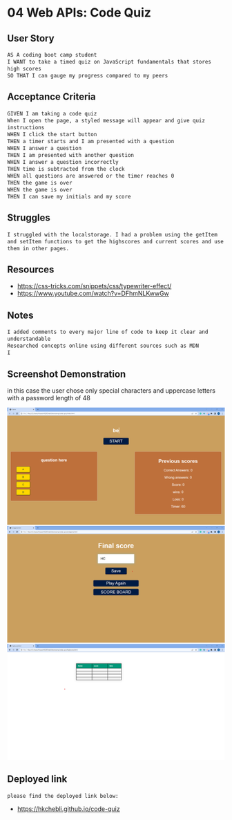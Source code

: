 # 04 Web APIs: Code Quiz

## User Story

```
AS A coding boot camp student
I WANT to take a timed quiz on JavaScript fundamentals that stores high scores
SO THAT I can gauge my progress compared to my peers
```

## Acceptance Criteria

```
GIVEN I am taking a code quiz
When I open the page, a styled message will appear and give quiz instructions
WHEN I click the start button
THEN a timer starts and I am presented with a question
WHEN I answer a question
THEN I am presented with another question
WHEN I answer a question incorrectly
THEN time is subtracted from the clock
WHEN all questions are answered or the timer reaches 0
THEN the game is over
WHEN the game is over
THEN I can save my initials and my score
```

## Struggles

```
I struggled with the localstorage. I had a problem using the getItem and setItem functions to get the highscores and current scores and use them in other pages.
```
## Resources
* https://css-tricks.com/snippets/css/typewriter-effect/
* https://www.youtube.com/watch?v=DFhmNLKwwGw

## Notes

```
I added comments to every major line of code to keep it clear and understandable
Researched concepts online using different sources such as MDN 
I
```

## Screenshot Demonstration
in this case the user chose only special characters and uppercase letters with a password length of 48 

<img src="page1.png"/>
<img src="page2.png"/>
<img src="page3.png"/>

## Deployed link
```
please find the deployed link below:
```
* https://hkchebli.github.io/code-quiz
